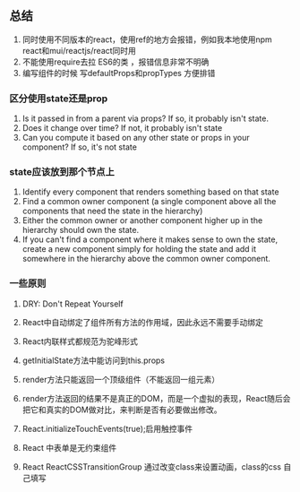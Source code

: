 ## 总结
1. 同时使用不同版本的react，使用ref的地方会报错，例如我本地使用npm react和mui/reactjs/react同时用
1. 不能使用require去拉 ES6的类 ，报错信息非常不明确
1. 编写组件的时候 写defaultProps和propTypes 方便排错

### 区分使用state还是prop 
1. Is it passed in from a parent via props? If so, it probably isn't state.
2. Does it change over time? If not, it probably isn't state
3. Can you compute it based on any other state or props in your component? If so, it's not state

### state应该放到那个节点上
1. Identify every component that renders something based on that state
2. Find a common owner component (a single component above all the components that need the state in the hierarchy)
3. Either the common owner or another component higher up in the hierarchy should own the state.
4. If you can't find a component where it makes sense to own the state, create a new component simply for holding the state and add it somewhere in the hierarchy above the common owner component.

### 一些原则
1. DRY: Don't Repeat Yourself

1. React中自动绑定了组件所有方法的作用域，因此永远不需要手动绑定
2. React内联样式都规范为驼峰形式
3. getInitialState方法中能访问到this.props
4. render方法只能返回一个顶级组件（不能返回一组元素）
5. render方法返回的结果不是真正的DOM，而是一个虚拟的表现，React随后会把它和真实的DOM做对比，来判断是否有必要做出修改。
6. React.initializeTouchEvents(true);启用触控事件
7. React 中表单是无约束组件
8. React ReactCSSTransitionGroup 通过改变class来设置动画，class的css 自己填写
